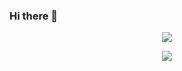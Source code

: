 ### Hi there 👋

<!--
**AdhenLeo/AdhenLeo** is a ✨ _special_ ✨ repository because its `README.md` (this file) appears on your GitHub profile.

Here are some ideas to get you started:

- 🔭 I’m currently working on ...
- 🌱 I’m currently learning ...
- 👯 I’m looking to collaborate on ...
- 🤔 I’m looking for help with ...
- 💬 Ask me about ...
- 📫 How to reach me: ...
- 😄 Pronouns: ...
- ⚡ Fun fact: ...
-->

<p align="center"><img src="https://github-readme-stats-git-masterrstaa-rickstaa.vercel.app/api?username=AdhenLeo&show_icons=true&theme=midnight-purple"></p>
<p align="center"><img src="https://github-readme-stats-git-masterrstaa-rickstaa.vercel.app/api/top-langs/?username=AdhenLeo&theme=gruvbox&layout=compact"></p>
